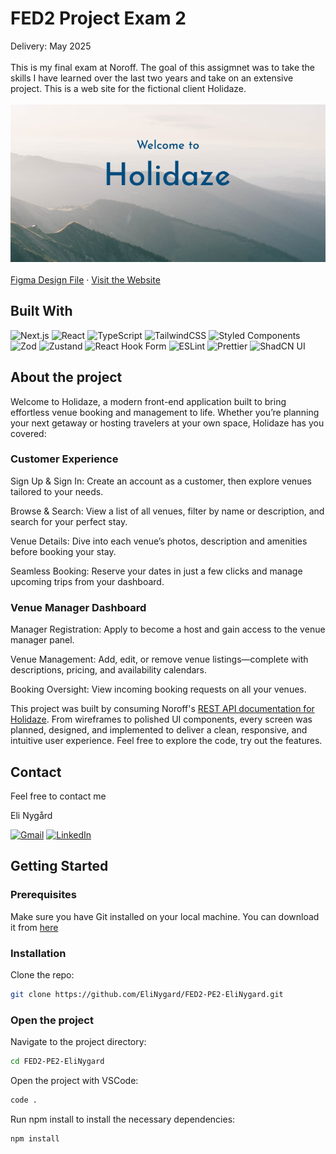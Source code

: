 # FED2 Project Exam 2

Delivery: May 2025
<br/>
<br/>
This is my final exam at Noroff. The goal of this assigmnet was to take the skills I have learned over the last two years and take on an extensive project. This is a web site for the fictional client Holidaze.
<br/>
<br/>
[![Website home page](/public/LogoMountainsV.png)](https://pe-holidaze.vercel.app/)
<br/>
<br/>
[Figma Design File](https://www.figma.com/design/yfdN1ViBVSqE8gXnqMcoII/Holidaze-design-files?node-id=1-88&t=JZ8SsaYjAGsDR51D-1) ·
[Visit the Website](https://pe-holidaze.vercel.app/)

## Built With

![Next.js](https://img.shields.io/badge/%20Next.js-000000.svg?style=for-the-badge&logo=nextdotjs&logoColor=white)
![React](https://img.shields.io/badge/%20React-20232a.svg?style=for-the-badge&logo=react&logoColor=61DAFB)
![TypeScript](https://img.shields.io/badge/%20TypeScript-3178C6.svg?style=for-the-badge&logo=typescript&logoColor=white)
![TailwindCSS](https://img.shields.io/badge/%20TailwindCSS-38B2AC.svg?style=for-the-badge&logo=tailwindcss&logoColor=white)
![Styled Components](https://img.shields.io/badge/%20Styled%20Components-DB7093.svg?style=for-the-badge&logo=styled-components&logoColor=white)
![Zod](https://img.shields.io/badge/%20Zod-3B82F6.svg?style=for-the-badge&logo=zod&logoColor=white)
![Zustand](https://img.shields.io/badge/%20Zustand-000000.svg?style=for-the-badge&logo=zustand&logoColor=white)
![React Hook Form](https://img.shields.io/badge/%20React_Hook_Form-EC5990.svg?style=for-the-badge&logo=reacthookform&logoColor=white)
![ESLint](https://img.shields.io/badge/%20ESLint-4B32C3.svg?style=for-the-badge&logo=eslint&logoColor=white)
![Prettier](https://img.shields.io/badge/%20Prettier-F7B93E.svg?style=for-the-badge&logo=prettier&logoColor=white)
![ShadCN UI](https://img.shields.io/badge/%20ShadCN%20UI-000000.svg?style=for-the-badge&logoColor=white)

## About the project

Welcome to Holidaze, a modern front-end application built to bring effortless venue booking and management to life. Whether you’re planning your next getaway or hosting travelers at your own space, Holidaze has you covered:

### Customer Experience

Sign Up & Sign In: Create an account as a customer, then explore venues tailored to your needs.

Browse & Search: View a list of all venues, filter by name or description, and search for your perfect stay.

Venue Details: Dive into each venue’s photos, description and amenities before booking your stay.

Seamless Booking: Reserve your dates in just a few clicks and manage upcoming trips from your dashboard.

### Venue Manager Dashboard

Manager Registration: Apply to become a host and gain access to the venue manager panel.

Venue Management: Add, edit, or remove venue listings—complete with descriptions, pricing, and availability calendars.

Booking Oversight: View incoming booking requests on all your venues.

This project was built by consuming Noroff's [REST API documentation for Holidaze](https://docs.noroff.dev/docs/v2/holidaze/bookings). From wireframes to polished UI components, every screen was planned, designed, and implemented to deliver a clean, responsive, and intuitive user experience. Feel free to explore the code, try out the features.

## Contact

Feel free to contact me

Eli Nygård

[![Gmail](https://img.shields.io/badge/Gmail-D14836?style=for-the-badge&logo=gmail&logoColor=white)](mailto:eli.nygard@gmail.com)
[![LinkedIn](https://img.shields.io/badge/%20LinkedIn-0077B5.svg?style=for-the-badge&logo=linkedin&logoColor=white)](https://www.linkedin.com/in/eli-nygard)

## Getting Started

### Prerequisites

Make sure you have Git installed on your local machine. You can download it from [here](https://git-scm.com/downloads)

### Installation

Clone the repo:

```sh
git clone https://github.com/EliNygard/FED2-PE2-EliNygard.git
```

### Open the project

Navigate to the project directory:

```sh
cd FED2-PE2-EliNygard
```

Open the project with VSCode:

```sh
code .
```

Run npm install to install the necessary dependencies:

```sh
npm install
```

